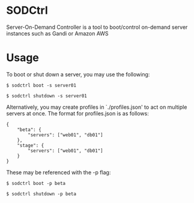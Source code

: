 SODCtrl
=========

Server-On-Demand Controller is a tool to boot/control on-demand server instances such as Gandi or Amazon AWS

Usage
======
To boot or shut down a server, you may use the following:

`$ sodctrl boot -s server01`

`$ sodctrl shutdown -s server01`

Alternatively, you may create profiles in `./profiles.json' to act on multiple servers at once. The format for profiles.json is as follows:


    {
        "beta": {
            "servers": ["web01", "db01"]
        },
        "stage": {
            "servers": ["web01", "db01"]
        }
    }

These may be referenced with the -p flag:

`$ sodctrl boot -p beta`

`$ sodctrl shutdown -p beta`
